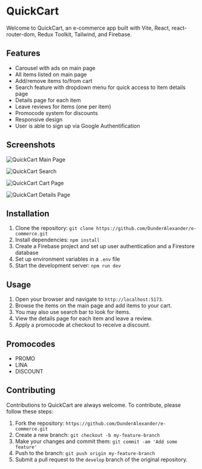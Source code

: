 # QuickCart

Welcome to QuickCart, an e-commerce app built with Vite, React, react-router-dom, Redux Toolkit, Tailwind, and Firebase.

## Features

- Carousel with ads on main page
- All items listed on main page
- Add/remove items to/from cart
- Search feature with dropdown menu for quick access to item details page
- Details page for each item
- Leave reviews for items (one per item)
- Promocode system for discounts
- Responsive design
- User is able to sign up via Google Authentification

## Screenshots

![QuickCart Main Page](https://imgur.com/JfZY1m3.png "QuickCart Main Page")

![QuickCart Search](https://imgur.com/H8dndBE.png "QuickCart Search")

![QuickCart Cart Page](https://imgur.com/nqLcuTN.png "QuickCart Cart Page")

![QuickCart Details Page](https://imgur.com/AKX9wTt.png "QuickCart Details Page")

## Installation

1. Clone the repository: `git clone https://github.com/DunderAlexander/e-commerce.git`
2. Install dependencies: `npm install`
3. Create a Firebase project and set up user authentication and a Firestore database
4. Set up environment variables in a `.env` file
5. Start the development server: `npm run dev`

## Usage

1. Open your browser and navigate to `http://localhost:5173`.
2. Browse the items on the main page and add items to your cart.
3. You may also use search bar to look for items.
4. View the details page for each item and leave a review.
5. Apply a promocode at checkout to receive a discount.

## Promocodes

- PROMO
- LINA
- DISCOUNT

## Contributing

Contributions to QuickCart are always welcome. To contribute, please follow these steps:

1. Fork the repository: `https://github.com/DunderAlexander/e-commerce.git`
2. Create a new branch: `git checkout -b my-feature-branch`
3. Make your changes and commit them: `git commit -am 'Add some feature'`
4. Push to the branch: `git push origin my-feature-branch`
5. Submit a pull request to the `develop` branch of the original repository.
